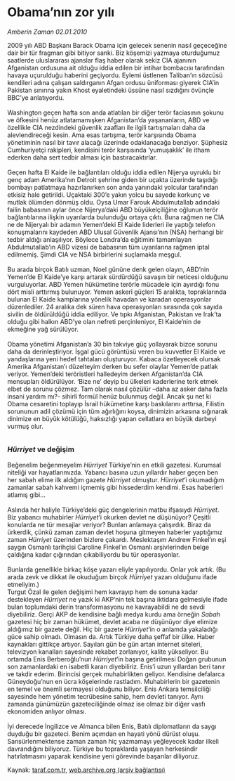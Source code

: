 # Obama’nın zor yılı

*Amberin Zaman 02.01.2010*

<div class="yazi">2009 yılı ABD Başkanı Barack Obama için gelecek senenin nasıl geçeceğine dair bir tür fragman gibi bitiyor sanki. Biz köşemizi yazmaya oturduğumuz saatlerde uluslararası ajanslar flaş haber olarak sekiz CIA ajanının Afganistan ordusuna ait olduğu iddia edilen bir intihar bombacısı tarafından havaya uçurulduğu haberini geçiyordu. Eylemi üstlenen Taliban’ın sözcüsü kendileri adına çalışan saldırganın Afgan ordusu üniforması giyerek CIA’in Pakistan sınırına yakın Khost eyaletindeki üssüne nasıl sızdığını övünçle BBC’ye anlatıyordu. <br/><br/>Washington geçen hafta son anda atlatılan bir diğer terör faciasının şokunu ve öfkesini henüz atlatamamışken Afganistan’da yaşananların, ABD ve özellikle CIA nezdindeki güvenlik zaafları ile ilgili tartışmaları daha da alevlendireceği kesin. Ama esas tartışma, terör karşısında Obama yönetiminin nasıl bir tavır alacağı üzerinde odaklanacağa benziyor. Şüphesiz Cumhuriyetçi rakipleri, kendisini terör karşısında ‘yumuşaklık’ ile itham ederken daha sert tedbir alması için bastıracaktırlar. <br/><br/>Geçen hafta El Kaide ile bağlantıları olduğu iddia edilen Nijerya uyruklu bir genç adam Amerika’nın Detroit şehrine giden bir uçakta üzerinde taşıdığı bombayı patlatmaya hazırlanırken son anda yanındaki yolcular tarafından etkisiz hale getirildi. Uçaktaki 300’e yakın yolcu bu sayede korkunç ve mutlak ölümden dönmüş oldu. Oysa Umar Farouk Abdulmutallab adındaki failin babasının aylar önce Nijerya’daki ABD büyükelçiliğine oğlunun terör bağlantılarına ilişkin uyarılarda bulunduğu ortaya çıktı. Buna rağmen ne CIA ne de Nijeryalı bir adamın Yemen’deki El Kaide liderleri ile yaptığı telefon konuşmalarını kaydeden ABD Ulusal Güvenlik Ajansı’nın (NSA) herhangi bir tedbir aldığı anlaşılıyor. Böylece Londra’da eğitimini tamamlayan Abdulmutallab’ın ABD vizesi de babasının tüm uyarılarına rağmen iptal edilmemiş. Şimdi CIA ve NSA birbirlerini suçlamakla meşgul. <br/><br/>Bu arada birçok Batılı uzman, Noel gününe denk gelen olayın, ABD’nin Yemen’de El Kaide’ye karşı artarak sürdürdüğü savaşın bir neticesi olduğunu vurguluyorlar. ABD Yemen hükümetine terörle mücadele için ayırdığı fonu dört misli arttırmış bulunuyor. Yemen askerî güçleri 15 aralıkta, topraklarında bulunan El Kaide kamplarına yönelik havadan ve karadan operasyonlar düzenlediler. 24 aralıka dek süren hava operasyonları sırasında çok sayıda sivilin de öldürüldüğü iddia ediliyor. Ve tıpkı Afganistan, Pakistan ve Irak’ta olduğu gibi halkın ABD’ye olan nefreti perçinleniyor, El Kaide’nin de ekmeğine yağ sürülüyor. <br/><br/>Obama yönetimi Afganistan’a 30 bin takviye güç yollayarak bizce sorunu daha da derinleştiriyor. İşgal gücü görüntüsü veren bu kuvvetler El Kaide ve yandaşlarına yeni hedef tahtaları oluşturuyor. Kabaca özetleyecek olursak Amerika Afganistan’ı düzelteyim derken bu sefer olaylar Yemen’de patlak veriyor. Yemen’deki teröristleri halledeyim derken Afganistan’da CIA mensupları öldürülüyor. ‘Bize ne’ deyip bu ülkeleri kaderlerine terk etmek elbet de sorunu çözmez. Tam olarak nasıl çözülür –daha az asker daha fazla insani yardım mı?- sihirli formül henüz bulunmuş değil. Ancak şu net ki Obama cesaretini toplayıp İsrail hükümetine karşı baskılarını arttırsa, Filistin sorununun adil çözümü için tüm ağırlığını koysa, dinimizin arkasına sığınarak dinimize en büyük kötülüğü, haksızlığı yapan cellatlara en büyük darbeyi vurmuş olur. <b><i><br/><br/><br/><font size="3">Hürriyet</font></i><font size="3"> ve değişim</font></b> <br/><br/>Beğenelim beğenmeyelim <i>Hürriyet</i> Türkiye’nin en etkili gazetesi. Kurumsal niteliği var hayatlarımızda. Yabancı basına uzun yıllardır haber geçen ben her sabah elime ilk aldığım gazete <i>Hürriyet</i> olmuştur. <i>Hürriyet</i>’i okumadığım zamanlar sabah kahvemi içmemiş gibi hissederdim kendimi. Esas haberleri atlamış gibi... <br/><br/>Aslında her haliyle Türkiye’deki güç dengelerinin matbu ifşasıydı <i>Hürriyet</i>. Biz yabancı muhabirler <i>Hürriyet</i>’i okurken devlet ne düşünüyor? Çeşitli konularda ne tür mesajlar veriyor? Bunları anlamaya çalışırdık. Biraz da ürkerdik, çünkü zaman zaman devlet hoşuna gitmeyen haberler yaptığımız zaman <i>Hürriyet</i> üzerinden bizlere çakardı. Meslektaşım Andrew Finkel’ın eşi saygın Osmanlı tarihçisi Caroline Finkel’ın Osmanlı arşivlerinden belge çaldığına kadar çığırından çıkabiliyordu bu tür operasyonlar. <br/><br/>Bunlarda genellikle birkaç köşe yazarı eliyle yapılıyordu. Onlar yok artık. (Bu arada zevk ve dikkat ile okuduğum birçok <i>Hürriyet</i> yazarı olduğunu ifade etmeliyim.) <br/>Turgut Özal ile gelen değişimi hem kavrayıp hem de sonuna kadar destekleyen <i>Hürriyet</i> ne yazık ki AKP’nin tek başına iktidara gelmesiyle ifade bulan toplumdaki derin transformasyonu ne kavrayabildi ne de sevdi diyebiliriz. Gerçi AKP de kendisine bağlı medya kurdu ama örneğin <i>Sabah</i> gazetesi hiç bir zaman hükümet, devlet acaba ne düşünüyor diye elimize aldığımız bir gazete değil. Hiç bir gazete <i>Hürriyet</i>’in o anlamda yakaladığı güce sahip olmadı. Olmasın da. Artık Türkiye daha şeffaf bir ülke. Haber kaynakları gittikçe artıyor. Sayıları gün be gün artan internet siteleri, televizyon kanalları sayesinde rekabet zorlanıyor, kalite yükseliyor. Bu ortamda Enis Berberoğlu’nun <i>Hürriyet</i>’in başına getirilmesi Doğan grubunun son zamanlardaki en isabetli kararı diyebiliriz. Enis’i uzun yıllardan beri tanır ve takdir ederim. Birincisi gerçek muhabirlikten geliyor. Kendisine defalarca Güneydoğu’nun en ücra köşelerinde rastladım. Muhabirlerin bir gazetenin en temel ve önemli sermayesi olduğunu biliyor. Enis Ankara temsilciliği sayesinde hem yönetim tecrübesine sahip, hem devleti tanıyor. Aynı zamanda günümüzün gazeteciliğinde olmaz ise olmaz bir diğer vasfı ekonomiden anlıyor olması. <br/><br/>İyi derecede İngilizce ve Almanca bilen Enis, Batılı diplomatların da saygı duyduğu bir gazeteci. Benim açımdan en hayati yönü dürüst oluşu. Sansürlenmektense zaman zaman hiç yazmamayı yeğleyecek kadar ilkeli davrandığını biliyoruz. Türkiye bu topraklarda yaşayan herkesindir hatırlatmasını yaparak kendisine yeni görevinde başarılar diliyoruz.
              </div>

Kaynak: [taraf.com.tr](http://taraf.com.tr:80/makale/9320.htm), [web.archive.org (arşiv bağlantısı)](http://web.archive.org/web/20100314171528/http://taraf.com.tr:80/makale/9320.htm)
